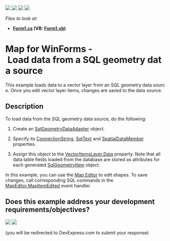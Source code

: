 <!-- default badges list -->
![](https://img.shields.io/endpoint?url=https://codecentral.devexpress.com/api/v1/VersionRange/128576592/19.2.4%2B)
[![](https://img.shields.io/badge/Open_in_DevExpress_Support_Center-FF7200?style=flat-square&logo=DevExpress&logoColor=white)](https://supportcenter.devexpress.com/ticket/details/T175898)
[![](https://img.shields.io/badge/📖_How_to_use_DevExpress_Examples-e9f6fc?style=flat-square)](https://docs.devexpress.com/GeneralInformation/403183)
[![](https://img.shields.io/badge/💬_Leave_Feedback-feecdd?style=flat-square)](#does-this-example-address-your-development-requirementsobjectives)
<!-- default badges end -->
<!-- default file list -->
*Files to look at*:

* **[Form1.cs](./CS/SqlGeometry/Form1.cs) (VB: [Form1.vb](./VB/SqlGeometry/Form1.vb))**
<!-- default file list end -->

# Map for WinForms - Load data from a SQL geometry data source

This example loads data to a vector layer from an SQL geometry data source. Once you edit vector layer items, changes are saved to the data source.

## Description

To load data from the SQL geometry data source, do the following:

1. Create an [SqlGeometryDataAdapter](https://docs.devexpress.com/WindowsForms/DevExpress.XtraMap.SqlGeometryDataAdapter) object.

2. Specify its [ConnectionString](https://docs.devexpress.com/WindowsForms/DevExpress.XtraMap.SqlGeometryDataAdapter.ConnectionString), [SqlText](https://docs.devexpress.com/WindowsForms/DevExpress.XtraMap.SqlGeometryDataAdapter.SqlText) and [SpatialDataMember](https://docs.devexpress.com/WindowsForms/DevExpress.XtraMap.SqlGeometryDataAdapter.SpatialDataMember) properties.

3. Assign this object to the [VectorItemsLayer.Data](https://docs.devexpress.com/WindowsForms/DevExpress.XtraMap.VectorItemsLayer.Data) property. Note that all data table fields loaded from the database are stored as attributes for each generated [SqlGeometryItem](https://docs.devexpress.com/WindowsForms/DevExpress.XtraMap.SqlGeometryItem?p=netframework) object.

In this example, you can use the [Map Editor](https://docs.devexpress.com/WindowsForms/120215/controls-and-libraries/map-control/end-user-features/map-editor?p=netframework) to edit shapes. To save changes, call corresponding SQL commands in the [MapEditor.MapItemEdited](https://docs.devexpress.com/WindowsForms/DevExpress.XtraMap.MapEditor.MapItemEdited?p=netframework) event handler.
<!-- feedback -->
## Does this example address your development requirements/objectives?

[<img src="https://www.devexpress.com/support/examples/i/yes-button.svg"/>](https://www.devexpress.com/support/examples/survey.xml?utm_source=github&utm_campaign=how-to-load-data-from-a-sql-geometry-data-source-t175898&~~~was_helpful=yes) [<img src="https://www.devexpress.com/support/examples/i/no-button.svg"/>](https://www.devexpress.com/support/examples/survey.xml?utm_source=github&utm_campaign=how-to-load-data-from-a-sql-geometry-data-source-t175898&~~~was_helpful=no)

(you will be redirected to DevExpress.com to submit your response)
<!-- feedback end -->
